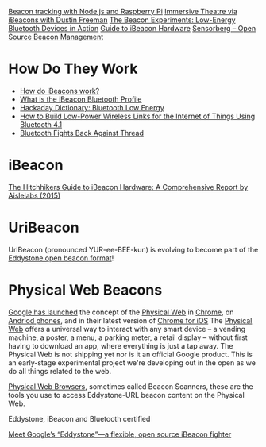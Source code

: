 
[Beacon tracking with Node.js and Raspberry Pi](https://medium.com/truth-labs/beacon-tracking-with-node-js-and-raspberry-pi-794afa880318#.ol4qucksj)
[Immersive Theatre via iBeacons with Dustin Freeman](http://hackaday.com/2015/12/18/immersive-theatre-via-ibeacons-with-dustin-freeman/)
[The Beacon Experiments: Low-Energy Bluetooth Devices in Action](http://blog.shinetech.com/2014/02/17/the-beacon-experiments-low-energy-bluetooth-devices-in-action/)
[Guide to iBeacon Hardware](http://beekn.net/guide-to-ibeacons/)
[Sensorberg – Open Source Beacon Management](http://sensorberg-dev.github.io/)

# How Do They Work
* [How do iBeacons work?](http://www.warski.org/blog/2014/01/how-ibeacons-work/)
* [What is the iBeacon Bluetooth Profile](http://stackoverflow.com/questions/18906988/what-is-the-ibeacon-bluetooth-profile)
* [Hackaday Dictionary: Bluetooth Low Energy](http://hackaday.com/2015/12/02/hackaday-dictionary-bluetooth-low-energy/)
* [How to Build Low-Power Wireless Links for the Internet of Things Using Bluetooth 4.1](http://www.digikey.com/en/articles/techzone/2014/jun/how-to-build-low-power-wireless-links-for-the-internet-of-things-using-bluetooth-41)
* [Bluetooth Fights Back Against Thread](http://www.eetimes.com/document.asp?doc_id=1323126)

# iBeacon
[The Hitchhikers Guide to iBeacon Hardware: A Comprehensive Report by Aislelabs (2015)](http://www.aislelabs.com/reports/beacon-guide/)

# UriBeacon
UriBeacon (pronounced YUR-ee-BEE-kun) is evolving to become part of the
[Eddystone open beacon format](https://github.com/google/eddystone)!


# Physical Web Beacons
[Google has launched][06] the concept of the [Physical Web][04] in [Chrome][04],
on [Andriod phones][05],
and in their latest version of [Chrome for iOS][03]
The [Physical Web][01] offers a universal way to interact with any smart device
– a vending machine, a poster, a menu, a parking meter, a retail display
– without first having to download an app, where everything is just a tap away.
The Physical Web is not shipping yet nor is it an official Google product.
This is an early-stage experimental project we're developing out in the open as we do all things related to the web.

[Physical Web Browsers][02], sometimes called Beacon Scanners,
these are the tools you use to access Eddystone-URL beacon content on the Physical Web.

Eddystone, iBeacon and Bluetooth certified

[Meet Google’s “Eddystone”—a flexible, open source iBeacon fighter](http://arstechnica.com/gadgets/2015/07/meet-googles-eddystone-a-flexible-open-source-ibeacon-fighter/)


[01]:https://google.github.io/physical-web/
[02]:https://phy.net/physical-web-browsers/
[03]:https://www.youtube.com/watch?v=gxPcPXSE_O0
[04]:http://blog.chromium.org/2015/07/exploring-physical-web-with-chrome-for.html
[05]:https://play.google.com/store/apps/details?id=physical_web.org.physicalweb&hl=en
[06]:https://developers.google.com/beacons/?hl=en
[07]:
[08]:
[09]:
[10]:
